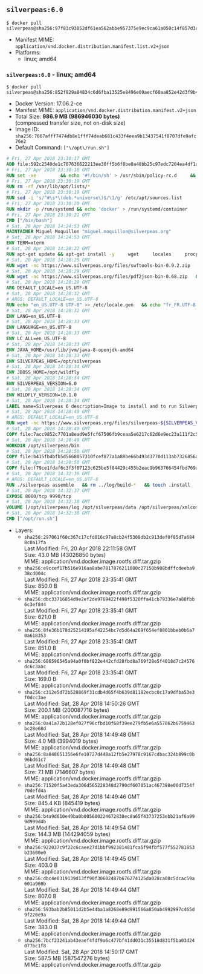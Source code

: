 ## `silverpeas:6.0`

```console
$ docker pull silverpeas@sha256:97f83c93052df61ea562abbe957375e9ec9ca61a050c14f857d3c7e244cd6b4f
```

-	Manifest MIME: `application/vnd.docker.distribution.manifest.list.v2+json`
-	Platforms:
	-	linux; amd64

### `silverpeas:6.0` - linux; amd64

```console
$ docker pull silverpeas@sha256:852f829a84834c6d6fba13525e8496e09aecf60aa852e42d3f9b4b13e12f40d7
```

-	Docker Version: 17.06.2-ce
-	Manifest MIME: `application/vnd.docker.distribution.manifest.v2+json`
-	Total Size: **986.9 MB (986946030 bytes)**  
	(compressed transfer size, not on-disk size)
-	Image ID: `sha256:7667afff7474db8e1fff74deab681c433f4eea9b13437541f8707dfe9afc76e2`
-	Default Command: `["\/opt\/run.sh"]`

```dockerfile
# Fri, 27 Apr 2018 23:30:17 GMT
ADD file:592c2540de1c707636622213ee30ff5b6f8be0a48bb25c97edc7204ea4df1a81 in / 
# Fri, 27 Apr 2018 23:30:18 GMT
RUN set -xe 		&& echo '#!/bin/sh' > /usr/sbin/policy-rc.d 	&& echo 'exit 101' >> /usr/sbin/policy-rc.d 	&& chmod +x /usr/sbin/policy-rc.d 		&& dpkg-divert --local --rename --add /sbin/initctl 	&& cp -a /usr/sbin/policy-rc.d /sbin/initctl 	&& sed -i 's/^exit.*/exit 0/' /sbin/initctl 		&& echo 'force-unsafe-io' > /etc/dpkg/dpkg.cfg.d/docker-apt-speedup 		&& echo 'DPkg::Post-Invoke { "rm -f /var/cache/apt/archives/*.deb /var/cache/apt/archives/partial/*.deb /var/cache/apt/*.bin || true"; };' > /etc/apt/apt.conf.d/docker-clean 	&& echo 'APT::Update::Post-Invoke { "rm -f /var/cache/apt/archives/*.deb /var/cache/apt/archives/partial/*.deb /var/cache/apt/*.bin || true"; };' >> /etc/apt/apt.conf.d/docker-clean 	&& echo 'Dir::Cache::pkgcache ""; Dir::Cache::srcpkgcache "";' >> /etc/apt/apt.conf.d/docker-clean 		&& echo 'Acquire::Languages "none";' > /etc/apt/apt.conf.d/docker-no-languages 		&& echo 'Acquire::GzipIndexes "true"; Acquire::CompressionTypes::Order:: "gz";' > /etc/apt/apt.conf.d/docker-gzip-indexes 		&& echo 'Apt::AutoRemove::SuggestsImportant "false";' > /etc/apt/apt.conf.d/docker-autoremove-suggests
# Fri, 27 Apr 2018 23:30:19 GMT
RUN rm -rf /var/lib/apt/lists/*
# Fri, 27 Apr 2018 23:30:19 GMT
RUN sed -i 's/^#\s*\(deb.*universe\)$/\1/g' /etc/apt/sources.list
# Fri, 27 Apr 2018 23:30:20 GMT
RUN mkdir -p /run/systemd && echo 'docker' > /run/systemd/container
# Fri, 27 Apr 2018 23:30:21 GMT
CMD ["/bin/bash"]
# Sat, 28 Apr 2018 14:24:53 GMT
MAINTAINER Miguel Moquillon "miguel.moquillon@silverpeas.org"
# Sat, 28 Apr 2018 14:24:53 GMT
ENV TERM=xterm
# Sat, 28 Apr 2018 14:28:22 GMT
RUN apt-get update && apt-get install -y     wget     locales     procps     net-tools     zip     unzip     openjdk-8-jdk     ffmpeg     imagemagick     ghostscript     ure     gpgv   && rm -rf /var/lib/apt/lists/*   && update-ca-certificates -f
# Sat, 28 Apr 2018 14:28:25 GMT
RUN wget -nc https://www.silverpeas.org/files/swftools-bin-0.9.2.zip   && echo 'd40bd091c84bde2872f2733a3c767b3a686c8e8477a3af3a96ef347cf05c5e43 *swftools-bin-0.9.2.zip' | sha256sum -   && unzip swftools-bin-0.9.2.zip -d /   && rm swftools-bin-0.9.2.zip
# Sat, 28 Apr 2018 14:28:29 GMT
RUN wget -nc https://www.silverpeas.org/files/pdf2json-bin-0.68.zip   && echo 'eec849cdd75224f9d44c0999ed1fbe8764a773d8ab0cf7fff4bf922ab81c9f84 *pdf2json-bin-0.68.zip' | sha256sum -   && unzip pdf2json-bin-0.68.zip -d /   && rm pdf2json-bin-0.68.zip
# Sat, 28 Apr 2018 14:28:29 GMT
ARG DEFAULT_LOCALE=en_US.UTF-8
# Sat, 28 Apr 2018 14:28:32 GMT
# ARGS: DEFAULT_LOCALE=en_US.UTF-8
RUN echo "en_US.UTF-8 UTF-8" >> /etc/locale.gen   && echo "fr_FR.UTF-8 UTF-8" >> /etc/locale.gen   && echo "de_DE.UTF-8 UTF-8" >> /etc/locale.gen   && locale-gen   && update-locale LANG=${DEFAULT_LOCALE} LANGUAGE=${DEFAULT_LOCALE} LC_ALL=${DEFAULT_LOCALE}
# Sat, 28 Apr 2018 14:28:32 GMT
ENV LANG=en_US.UTF-8
# Sat, 28 Apr 2018 14:28:33 GMT
ENV LANGUAGE=en_US.UTF-8
# Sat, 28 Apr 2018 14:28:33 GMT
ENV LC_ALL=en_US.UTF-8
# Sat, 28 Apr 2018 14:28:33 GMT
ENV JAVA_HOME=/usr/lib/jvm/java-8-openjdk-amd64
# Sat, 28 Apr 2018 14:28:33 GMT
ENV SILVERPEAS_HOME=/opt/silverpeas
# Sat, 28 Apr 2018 14:28:34 GMT
ENV JBOSS_HOME=/opt/wildfly
# Sat, 28 Apr 2018 14:28:34 GMT
ENV SILVERPEAS_VERSION=6.0
# Sat, 28 Apr 2018 14:28:34 GMT
ENV WILDFLY_VERSION=10.1.0
# Sat, 28 Apr 2018 14:28:34 GMT
LABEL name=Silverpeas 6 description=Image to install and to run Silverpeas 6 vendor=Silverpeas version=6.0 build=1
# Sat, 28 Apr 2018 14:28:49 GMT
# ARGS: DEFAULT_LOCALE=en_US.UTF-8
RUN wget -nc https://www.silverpeas.org/files/silverpeas-${SILVERPEAS_VERSION}-wildfly${WILDFLY_VERSION%.?.?}.zip   && wget -nc https://www.silverpeas.org/files/silverpeas-${SILVERPEAS_VERSION}-wildfly${WILDFLY_VERSION%.?.?}.zip.asc   && gpg --keyserver ha.pool.sks-keyservers.net --recv-keys 3F4657EF9C591F2FEA458FEBC19391EB3DF442B6   && gpg --batch --verify silverpeas-${SILVERPEAS_VERSION}-wildfly${WILDFLY_VERSION%.?.?}.zip.asc silverpeas-${SILVERPEAS_VERSION}-wildfly${WILDFLY_VERSION%.?.?}.zip   && wget -nc http://download.jboss.org/wildfly/${WILDFLY_VERSION}.Final/wildfly-${WILDFLY_VERSION}.Final.zip   && unzip silverpeas-${SILVERPEAS_VERSION}-wildfly${WILDFLY_VERSION%.?.?}.zip -d /opt   && unzip wildfly-${WILDFLY_VERSION}.Final.zip -d /opt   && mv /opt/silverpeas-${SILVERPEAS_VERSION}-wildfly${WILDFLY_VERSION%.?.?} /opt/silverpeas   && mv /opt/wildfly-${WILDFLY_VERSION}.Final /opt/wildfly   && rm *.zip   && mkdir -p /root/.m2
# Sat, 28 Apr 2018 14:28:49 GMT
COPY file:7acc9852c7701a8ead9e5fcf67506fb9ceaa5e6217c62d6e9ec23a111f2c5ba1 in /root/.m2/ 
# Sat, 28 Apr 2018 14:28:49 GMT
WORKDIR /opt/silverpeas/bin
# Sat, 28 Apr 2018 14:28:50 GMT
COPY file:b415fb4bfb5d5668057310fcef877a1a88be66b493d3770d113ab7326856a7da in /opt/ 
# Sat, 28 Apr 2018 14:28:50 GMT
COPY file:f79ce1fdaf6c3f3f07123c625be5f84429c455b2eac9b963766454fbd769afe6 in /opt/silverpeas/configuration/silverpeas/ 
# Sat, 28 Apr 2018 14:32:36 GMT
# ARGS: DEFAULT_LOCALE=en_US.UTF-8
RUN ./silverpeas assemble   && rm ../log/build-*   && touch .install
# Sat, 28 Apr 2018 14:32:37 GMT
EXPOSE 8000/tcp 9990/tcp
# Sat, 28 Apr 2018 14:32:38 GMT
VOLUME [/opt/silverpeas/log /opt/silverpeas/data /opt/silverpeas/xmlcomponents/workflows]
# Sat, 28 Apr 2018 14:32:38 GMT
CMD ["/opt/run.sh"]
```

-	Layers:
	-	`sha256:297061f60c367c17cfd016c97a8cb24f5308db2c913def0f85d7a6848c0a17fa`  
		Last Modified: Fri, 20 Apr 2018 22:11:58 GMT  
		Size: 43.0 MB (43026850 bytes)  
		MIME: application/vnd.docker.image.rootfs.diff.tar.gzip
	-	`sha256:e9ccef17b516e916aa8abe7817876211000c27150b908bdffcdeeba938cd004c`  
		Last Modified: Fri, 27 Apr 2018 23:35:41 GMT  
		Size: 850.0 B  
		MIME: application/vnd.docker.image.rootfs.diff.tar.gzip
	-	`sha256:dbc33716854d9e2ef2de9769422f498f5320ffa41cb79336e7a88fbb6c3ef844`  
		Last Modified: Fri, 27 Apr 2018 23:35:41 GMT  
		Size: 621.0 B  
		MIME: application/vnd.docker.image.rootfs.diff.tar.gzip
	-	`sha256:8fe36b178d25214195af42254bc7d5d64a269f654ef8801bbeb0b6a70a618353`  
		Last Modified: Fri, 27 Apr 2018 23:35:41 GMT  
		Size: 851.0 B  
		MIME: application/vnd.docker.image.rootfs.diff.tar.gzip
	-	`sha256:686596545a94a0f0bf822e442cfd28fbd8a769f28e5f4018d7c24576dc6c3aac`  
		Last Modified: Fri, 27 Apr 2018 23:35:41 GMT  
		Size: 169.0 B  
		MIME: application/vnd.docker.image.rootfs.diff.tar.gzip
	-	`sha256:c312e5d72b528869f31cdb4d65f4b639d81182ecbc0c17a9dfba53e3f0dcc3ae`  
		Last Modified: Sat, 28 Apr 2018 14:50:26 GMT  
		Size: 200.1 MB (200087716 bytes)  
		MIME: application/vnd.docker.image.rootfs.diff.tar.gzip
	-	`sha256:0a41a72b128ef027f96cfbd10f68f39ee279fb5e6a557062b6759463bc28e68d`  
		Last Modified: Sat, 28 Apr 2018 14:49:48 GMT  
		Size: 4.0 MB (3994019 bytes)  
		MIME: application/vnd.docker.image.rootfs.diff.tar.gzip
	-	`sha256:8a848651356e6fe10727d448a12fb5e27978c9167cdbac324b899c0b96bd61c7`  
		Last Modified: Sat, 28 Apr 2018 14:49:48 GMT  
		Size: 7.1 MB (7146607 bytes)  
		MIME: application/vnd.docker.image.rootfs.diff.tar.gzip
	-	`sha256:71520f5a43eda306d565228348d2790df607051ac467398e00d7354f70defd4a`  
		Last Modified: Sat, 28 Apr 2018 14:49:46 GMT  
		Size: 845.4 KB (845419 bytes)  
		MIME: application/vnd.docker.image.rootfs.diff.tar.gzip
	-	`sha256:b4a9d610e49ba0b005600224672838ec8a65f43737253ebb21af6a999d999d4b`  
		Last Modified: Sat, 28 Apr 2018 14:49:54 GMT  
		Size: 144.3 MB (144294059 bytes)  
		MIME: application/vnd.docker.image.rootfs.diff.tar.gzip
	-	`sha256:922037c9f22c6caee27d1bbf992381481fca5f94fbf577f552781853b23600e0`  
		Last Modified: Sat, 28 Apr 2018 14:49:45 GMT  
		Size: 403.0 B  
		MIME: application/vnd.docker.image.rootfs.diff.tar.gzip
	-	`sha256:dbc4e0319139d13ff90f30602487b676274125da028ca08c5dcac59a601a960b`  
		Last Modified: Sat, 28 Apr 2018 14:49:44 GMT  
		Size: 807.0 B  
		MIME: application/vnd.docker.image.rootfs.diff.tar.gzip
	-	`sha256:593bab2b85011d2b5e44ba1a8268e89d991566a850ab4992997c465d9f220e9a`  
		Last Modified: Sat, 28 Apr 2018 14:49:44 GMT  
		Size: 383.0 B  
		MIME: application/vnd.docker.image.rootfs.diff.tar.gzip
	-	`sha256:7bcf23241ab43eaef4fdf9a6c477bf41dd031c35518d831f5ba03d24077bc1f8`  
		Last Modified: Sat, 28 Apr 2018 14:50:17 GMT  
		Size: 587.5 MB (587547276 bytes)  
		MIME: application/vnd.docker.image.rootfs.diff.tar.gzip
